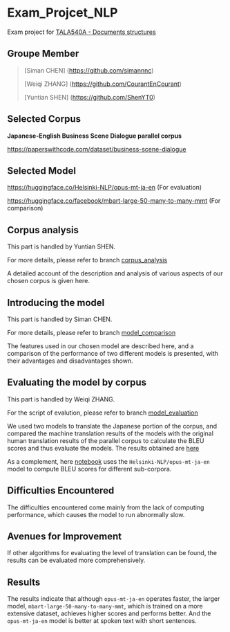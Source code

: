 # Exam_Projcet_NLP
Exam project for [TALA540A - Documents structures](https://github.com/RimeAB/TALA540A-24-25/blob/main/Examen_Projet_NLP.md)
## Groupe Member
> [Siman CHEN] (https://github.com/simannnc)
> 
> [Weiqi ZHANG] (https://github.com/CourantEnCourant)
> 
> [Yuntian SHEN] (https://github.com/ShenYT0)
>

## Selected Corpus
**Japanese-English Business Scene Dialogue parallel corpus**

https://paperswithcode.com/dataset/business-scene-dialogue

## Selected Model
https://huggingface.co/Helsinki-NLP/opus-mt-ja-en (For evaluation)

https://huggingface.co/facebook/mbart-large-50-many-to-many-mmt (For comparison)

## Corpus analysis
This part is handled by Yuntian SHEN.

For more details, please refer to branch [corpus_analysis](https://github.com/ShenYT0/Exam_Projcet_NLP/tree/corpus_analysis)

A detailed account of the description and analysis of various aspects of our chosen corpus is given here.

## Introducing the model
This part is handled by Siman CHEN.

For more details, please refer to branch [model_comparison](https://github.com/ShenYT0/Exam_Projcet_NLP/tree/model_comparison)

The features used in our chosen model are described here, and a comparison of the performance of two different models is presented, with their advantages and disadvantages shown.

## Evaluating the model by corpus
This part is handled by Weiqi ZHANG.

For the script of evalution, please refer to branch [model_evaluation](https://github.com/ShenYT0/Exam_Projcet_NLP/tree/model_evaluation)

We used two models to translate the Japanese portion of the corpus, and compared the machine translation results of the models with the original human translation results of the parallel corpus to calculate the BLEU scores and thus evaluate the models. The results obtained are [here](https://github.com/ShenYT0/Exam_Projcet_NLP/blob/model_evaluation/results/result.json)

As a complement, here [notebook](model_evaluate.ipynb) uses the `Helsinki-NLP/opus-mt-ja-en` model to compute BLEU scores for different sub-corpora.

## Difficulties Encountered
The difficulties encountered come mainly from the lack of computing performance, which causes the model to run abnormally slow.

## Avenues for Improvement
If other algorithms for evaluating the level of translation can be found, the results can be evaluated more comprehensively.


## Results
The results indicate that although `opus-mt-ja-en` operates faster, the larger model, `mbart-large-50-many-to-many-mmt`, which is trained on a more extensive dataset, achieves higher scores and performs better.
And the `opus-mt-ja-en` model is better at spoken text with short sentences.